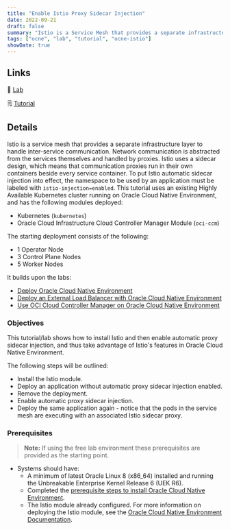 ```yaml
---
title: "Enable Istio Proxy Sidecar Injection"
date: 2022-09-21
draft: false
summary: "Istio is a Service Mesh that provides a separate infrastructure layer to handle inter-service communication. Network communication is abstracted from the services themselves and handled by proxies. Istio uses a sidecar design, which means that communication proxies run in their own containers beside every service container."
tags: ["ocne", "lab", "tutorial", "ocne-istio"]
showDate: true
---
```


## Links

:crescent_moon: [Lab](https://luna.oracle.com/lab/6e667326-fd72-4e65-a5b5-8398c5eef960)

:spiral_notepad: [Tutorial](https://docs.oracle.com/en/learn/ocne-sidecars/)

## Details

Istio is a service mesh that provides a separate infrastructure layer to handle inter-service communication. Network communication is abstracted from the services themselves and handled by proxies. Istio uses a sidecar design, which means that communication proxies run in their own containers beside every service container. To put Istio automatic sidecar injection into effect, the namespace to be used by an application must be labeled with `istio-injection=enabled`.
This tutorial uses an existing Highly Available Kubernetes cluster running on Oracle Cloud Native Environment, and has the following modules deployed:

- Kubernetes (`kubernetes`)
- Oracle Cloud Infrastructure Cloud Controller Manager Module (`oci-ccm`)

The starting deployment consists of the following:

- 1 Operator Node
- 3 Control Plane Nodes
- 5 Worker Nodes

It builds upon the labs:

- [Deploy Oracle Cloud Native Environment](https://luna.oracle.com/lab/d18fe294-efb5-4498-9e7b-d5cc724d8619/steps)
- [Deploy an External Load Balancer with Oracle Cloud Native Environment](https://luna.oracle.com/lab/be8d99fc-44c3-4062-a3c3-95e982243ccf/steps)
- [Use OCI Cloud Controller Manager on Oracle Cloud Native Environment](https://luna.oracle.com/lab/5571f277-3eb9-435f-b3b3-fe421fb9747e/steps)

### Objectives

This tutorial/lab shows how to install Istio and then enable automatic proxy sidecar injection, and thus take advantage of Istio's features in Oracle Cloud Native Environment.

The following steps will be outlined:

- Install the Istio module.
- Deploy an application without automatic proxy sidecar injection enabled.
- Remove the deployment.
- Enable automatic proxy sidecar injection.
- Deploy the same application again - notice that the pods in the service mesh are executing with an associated Istio sidecar proxy.

### Prerequisites

> **Note:** If using the free lab environment these prerequisites are provided as the starting point.

- Systems should have:
  - A minimum of latest Oracle Linux 8 (x86_64) installed and running the Unbreakable Enterprise Kernel Release 6 (UEK R6).
  - Completed the [prerequisite steps to install Oracle Cloud Native Environment](https://docs.oracle.com/en/operating-systems/olcne/1.5/start/prereq.html#prereq).
  - The Istio module already configured. For more information on deploying the Istio module, see the [Oracle Cloud Native Environment Documentation](https://docs.oracle.com/en/operating-systems/olcne/1.5/mesh/).
